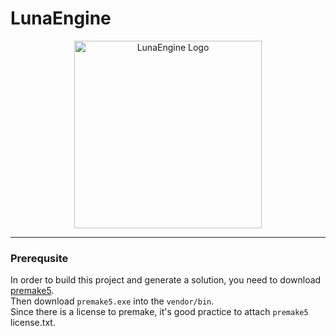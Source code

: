 # LunaEngine

<p align="center">
    <img src="Resource/icon.png" alt="LunaEngine Logo" width="300">
</p>

---
### Prerequsite 

In order to build this project and generate a solution, you need to download [premake5](https://premake.github.io/docs/Using-Premake/).  
Then download `premake5.exe` into the `vendor/bin`.  
Since there is a license to premake, it's good practice to attach `premake5` license.txt.  
